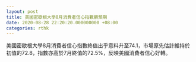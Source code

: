 ```yaml
---
layout: post
title: 美國密歇根大學8月消費者信心指數勝預期
date: 2020-08-28 22:20:20.000000000 +08:00
categories: rthk
---
```


美國密歇根大學8月消費者信心指數終值出乎意料升至74.1，市場原先估計維持於初值的72.8，指數亦高於7月終值的72.5%，反映美國消費者信心好轉。
